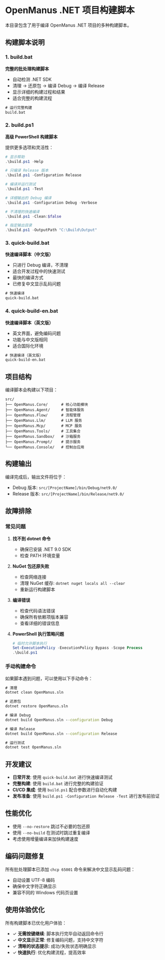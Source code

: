 # OpenManus .NET 项目构建脚本

本目录包含了用于编译 OpenManus .NET 项目的多种构建脚本。

## 构建脚本说明

### 1. build.bat

**完整的批处理构建脚本**

- 自动检测 .NET SDK
- 清理 → 还原包 → 编译 Debug → 编译 Release
- 显示详细的构建过程和结果
- 适合完整的构建流程

```cmd
# 运行完整构建
build.bat
```

### 2. build.ps1

**高级 PowerShell 构建脚本**

提供更多选项和灵活性：

```powershell
# 显示帮助
.\build.ps1 -Help

# 只编译 Release 版本
.\build.ps1 -Configuration Release

# 编译并运行测试
.\build.ps1 -Test

# 详细输出的 Debug 编译
.\build.ps1 -Configuration Debug -Verbose

# 不清理的快速编译
.\build.ps1 -Clean:$false

# 指定输出目录
.\build.ps1 -OutputPath "C:\Build\Output"
```

### 3. quick-build.bat

**快速编译脚本（中文版）**

- 只进行 Debug 编译，不清理
- 适合开发过程中的快速测试
- 最快的编译方式
- 已修复中文显示乱码问题

```cmd
# 快速编译
quick-build.bat
```

### 4. quick-build-en.bat

**快速编译脚本（英文版）**

- 英文界面，避免编码问题
- 功能与中文版相同
- 适合国际化环境

```cmd
# 快速编译（英文版）
quick-build-en.bat
```

## 项目结构

编译脚本会构建以下项目：

```
src/
├── OpenManus.Core/      # 核心功能模块
├── OpenManus.Agent/     # 智能体服务
├── OpenManus.Flow/      # 流程管理
├── OpenManus.Llm/       # LLM 服务
├── OpenManus.Mcp/       # MCP 服务
├── OpenManus.Tools/     # 工具集合
├── OpenManus.Sandbox/   # 沙箱服务
├── OpenManus.Prompt/    # 提示服务
└── OpenManus.Console/   # 控制台应用
```

## 构建输出

编译完成后，输出文件将位于：

- Debug 版本: `src/[ProjectName]/bin/Debug/net9.0/`
- Release 版本: `src/[ProjectName]/bin/Release/net9.0/`

## 故障排除

### 常见问题

1. **找不到 dotnet 命令**

   - 确保已安装 .NET 9.0 SDK
   - 检查 PATH 环境变量

2. **NuGet 包还原失败**

   - 检查网络连接
   - 清理 NuGet 缓存: `dotnet nuget locals all --clear`
   - 重新运行构建脚本

3. **编译错误**

   - 检查代码语法错误
   - 确保所有依赖项版本兼容
   - 查看详细的错误信息

4. **PowerShell 执行策略问题**
   ```powershell
   # 临时允许脚本执行
   Set-ExecutionPolicy -ExecutionPolicy Bypass -Scope Process
   .\build.ps1
   ```

### 手动构建命令

如果脚本遇到问题，可以使用以下手动命令：

```cmd
# 清理
dotnet clean OpenManus.sln

# 还原包
dotnet restore OpenManus.sln

# 编译 Debug
dotnet build OpenManus.sln --configuration Debug

# 编译 Release
dotnet build OpenManus.sln --configuration Release

# 运行测试
dotnet test OpenManus.sln
```

## 开发建议

- **日常开发**: 使用 `quick-build.bat` 进行快速编译测试
- **完整构建**: 使用 `build.bat` 进行完整的构建验证
- **CI/CD 集成**: 使用 `build.ps1` 配合参数进行自动化构建
- **发布准备**: 使用 `build.ps1 -Configuration Release -Test` 进行发布前验证

## 性能优化

- 使用 `--no-restore` 跳过不必要的包还原
- 使用 `--no-build` 在测试时跳过重复编译
- 考虑使用增量编译来加快构建速度

## 编码问题修复

所有批处理脚本已添加 `chcp 65001` 命令来解决中文显示乱码问题：

- 自动设置 UTF-8 编码
- 确保中文字符正确显示
- 兼容不同的 Windows 代码页设置

## 使用体验优化

所有构建脚本已优化用户体验：

- ✓ **无需按键继续**: 脚本执行完毕自动返回命令行
- ✓ **中文显示正常**: 修复编码问题，支持中文字符
- ✓ **清晰的状态提示**: 成功/失败状态明确显示
- ✓ **快速执行**: 优化构建流程，提高效率
